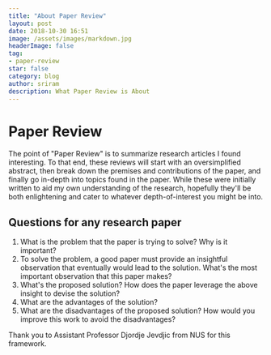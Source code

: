 ```yaml
---
title: "About Paper Review"
layout: post
date: 2018-10-30 16:51
image: /assets/images/markdown.jpg
headerImage: false
tag:
- paper-review
star: false
category: blog
author: sriram
description: What Paper Review is About
---
```


# Paper Review
The point of "Paper Review" is to summarize research articles I found interesting. To that end, these reviews will start with an oversimplified abstract, then break down the premises and contributions of the paper, and finally go in-depth into topics found in the paper. While these were initially written to aid my own understanding of the research, hopefully they'll be both enlightening and cater to whatever depth-of-interest you might be into.  

## Questions for any research paper
1. What is the problem that the paper is trying to solve? Why is it important? 
2. To solve the problem, a good paper must provide an insightful observation that eventually would lead to the solution. What's the most important observation that this paper makes? 
3. What's the proposed solution? How does the paper leverage the above insight to devise the solution? 
4. What are the advantages of the solution? 
5. What are the disadvantages of the proposed solution? How would you improve this work to avoid the disadvantages?

Thank you to Assistant Professor Djordje Jevdjic from NUS for this framework.



